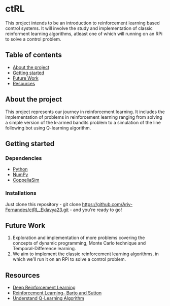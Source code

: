 # ctRL
This project intends to be an introduction to reinforcement learning based control systems. It will involve the study and implementation of classic reinforment learning algorithms, atleast one of which will running on an RPi to solve a control problem.
## Table of contents
- [About the project](https://github.com/Ariv-Fernandes/ctRL_Eklavya23/blob/main/README.md#about-the-project)
- [Getting started](https://github.com/Ariv-Fernandes/ctRL_Eklavya23/blob/main/README.md#getting-started)
- [Future Work](https://github.com/Ariv-Fernandes/ctRL_Eklavya23/blob/main/README.md#future-work)
- [Resources](https://github.com/Ariv-Fernandes/ctRL_Eklavya23/blob/main/README.md#resources)
## About the project
This project represents our journey in reinforcement learning. It includes the implementation of problems in reinforcement learning ranging from solving a simple version of the k-armed bandits problem to a simulation of the line following bot using Q-learning algorithm. 
## Getting started
### Dependencies
- [Python](https://www.python.org/)
- [NumPy](https://numpy.org/)
- [CoppeliaSim](https://www.coppeliarobotics.com/resources)
### Installations
Just clone this repository - git clone https://github.com/Ariv-Fernandes/ctRL_Eklavya23.git - and
you're ready to go! 
## Future Work
1.	Exploration and implementation of more problems covering the concepts of dynamic programming, Monte Carlo technique and Temporal-Difference learning.
2.	We aim to implement the classic reinforcement learning algorithms, in which we’ll run it on an RPi to solve a control problem. 

## Resources
- [Deep Reinforcement Learning](https://www.youtube.com/watch?v=2pWv7GOvuf0&list=PLqYmG7hTraZDM-OYHWgPebj2MfCFzFObQ&pp=iAQB)
- [Reinforcement Learning- Barto and Sutton](https://drive.google.com/file/d/1uDhd78JFmrBBmbmYWDV6Zzx9BytFJuto/view?usp=sharing)
- [Understand Q-Learning Algorithm](https://youtu.be/iKdlKYG78j4?si=RSt9m-w9pX2yfeps)


